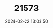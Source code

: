 ---
title: "21573"
category: "Telmatherina celebensis"
draft: false
date: 2024-02-22 13:03:50
languages:
  Indonesian: ["Opudi"]
---